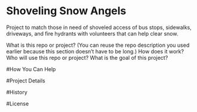 # Shoveling Snow Angels
Project to match those in need of shoveled access of bus stops, sidewalks, driveways, and fire hydrants with volunteers that can help clear snow.

What is this repo or project? (You can reuse the repo description you used earlier because this section doesn’t have to be long.)
How does it work?
Who will use this repo or project?
What is the goal of this project?

#How You Can Help

#Project Details

#History

#License


